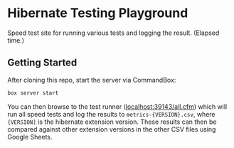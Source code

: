 # Hibernate Testing Playground

Speed test site for running various tests and logging the result. (Elapsed time.)

## Getting Started

After cloning this repo, start the server via CommandBox:

```bash
box server start
```

You can then browse to the test runner
([localhost:39143/all.cfm](http://localhost:39143/all.cfm)) which will run all
speed tests and log the results to `metrics-{VERSION}.csv`, where `{VERSION]` is the hibernate extension version. These results can then be compared against other extension versions in the other CSV files using Google Sheets.
